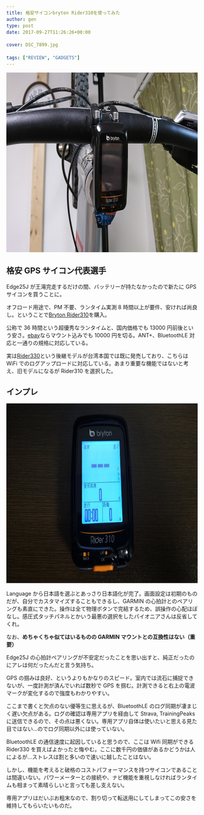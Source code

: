 ```yaml
---
title: 格安サイコンbryton Rider310を使ってみた
author: gen
type: post
date: 2017-09-27T11:26:26+00:00

cover: DSC_7899.jpg

tags: ["REVIEW", "GADGETS"]
---
```


<img class="wp-image-745 size-large alignnone" src="./DSC_7899.jpg" alt="" width="840" height="473" />

## 格安 GPS サイコン代表選手

Edge25J が王滝完走するだけの間、バッテリーが持たなかったので新たに GPS サイコンを買うことに。

オフロード用途で、PM 不要、ランタイム実測 8 時間以上が要件、安ければ尚良し。ということで[Bryton Rider310][1]を購入。

公称で 36 時間という超優秀なランタイムと、国内価格でも 13000 円前後という安さ。[ebay][2]ならマウント込みでも 10000 円を切る。ANT+、BluetoothLE 対応と一通りの規格に対応している。

実は[Rider330][3]という後継モデルが台湾本国では既に発売しており、こちらは WiFi でのログアップロードに対応している。あまり重要な機能ではないと考え、旧モデルになるが Rider310 を選択した。

## インプレ

<img class="aligncenter size-large wp-image-753" src="./P_20170927_201256.jpg" alt="" width="840" height="473" />

Language から日本語を選ぶとあっさり日本語化が完了。画面設定は初期のものだが、自分でカスタマイズすることもできるし、GARMIN の心拍計とのペアリングも素直にできた。操作は全て物理ボタンで完結するため、誤操作の心配ほぼなし。感圧式タッチパネルとかいう最悪の選択をしたパイオニアさんは反省してくれ。

なお、**めちゃくちゃ似てはいるものの GARMIN マウントとの互換性はない（重要）**

Edge25J の心拍計ペアリングが不安定だったことを思い出すと、純正だったのにアレは何だったんだと言う気持ち。

GPS の掴みは良好、というよりもかなりのスピード。室内では流石に捕捉できないが、一度計測が済んでいれば数秒で GPS を掴む。計測できると右上の電波マークが変化するので強度もわかりやすい。

ここまで書くと欠点のない優等生に思えるが、BluetoothLE のログ同期が凄まじく遅い欠点がある。ログの確認は専用アプリを経由して Strava, TrainingPeaks に送信できるので、その点は悪くない。専用アプリ自体は使いたいと思える見た目ではない…のでログ同期以外には使っていない。

BluetoothLE の通信速度に起因していると思うので、ここは Wifi 同期ができる Rider330 を買えばよかったと悔やむ。ここに数千円の価値があるかどうかは人によるが…ストレスは割と多いので速いに越したことはない。

しかし、機能を考えると破格のコストパフォーマンスを持つサイコンであることは間違いない。パワーメーターとの接続や、ナビ機能を重視しなければランタイムも相まって素晴らしいと言っても差し支えない。

専用アプリはだいぶお粗末なので、割り切って転送用にしてしまってこの安さを維持してもらいたいものだ。

<LinkBox isAmazonLink url="http://www.amazon.co.jp/exec/obidos/ASIN/B074KXFHDW/gensobunya-22/ref=nosim/" />

[1]: http://amzn.to/2xAqcrr
[2]: https://rover.ebay.com/rover/1/711-53200-19255-0/1?icep_id=114&ipn=icep&toolid=20004&campid=5338191852&mpre=http%3A%2F%2Fwww.ebay.com%2Fitm%2FBryton-Rider-310E-GPS-Bike-Bicycle-Cycling-Computer-Extension-Mount-%2F172011670052%3Fepid%3D1249387116%26hash%3Ditem280cb1ca24%3Ag%3AfjkAAOSwTM5Yw6oj
[3]: https://rover.ebay.com/rover/1/711-53200-19255-0/1?icep_id=114&ipn=icep&toolid=20004&campid=5338191852&mpre=http%3A%2F%2Fwww.ebay.com%2Fitm%2FBryton-Rider-330E-GPS-Cycling-Computer-%2F192113222737%3Fepid%3D1888854696%26hash%3Ditem2cbad72451%3Ag%3AUIEAAOSwEzxYWBXn
